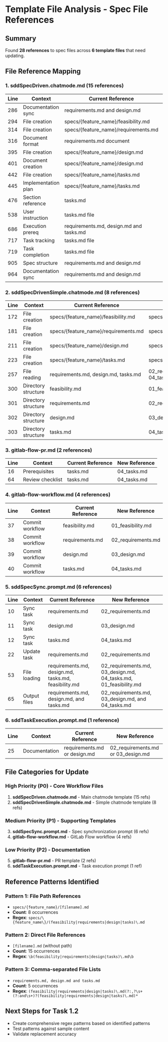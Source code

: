 # Template File Analysis - Spec File References

## Summary
Found **28 references** to spec files across **6 template files** that need updating.

## File Reference Mapping

### 1. sddSpecDriven.chatmode.md (15 references)
| Line | Context | Current Reference | New Reference |
|------|---------|-------------------|---------------|
| 286 | Documentation sync | requirements.md and design.md | 02_requirements.md and 03_design.md |
| 294 | File creation | specs/{feature_name}/feasibility.md | specs/{feature_name}/01_feasibility.md |
| 314 | File creation | specs/{feature_name}/requirements.md | specs/{feature_name}/02_requirements.md |
| 316 | Document format | requirements.md document | 02_requirements.md document |
| 395 | File creation | specs/{feature_name}/design.md | specs/{feature_name}/03_design.md |
| 401 | Document creation | specs/{feature_name}/design.md | specs/{feature_name}/03_design.md |
| 442 | File creation | specs/{feature_name}/tasks.md | specs/{feature_name}/04_tasks.md |
| 445 | Implementation plan | specs/{feature_name}/tasks.md | specs/{feature_name}/04_tasks.md |
| 476 | Section reference | tasks.md | 04_tasks.md |
| 538 | User instruction | tasks.md file | 04_tasks.md file |
| 686 | Execution prereq | requirements.md, design.md and tasks.md | 02_requirements.md, 03_design.md and 04_tasks.md |
| 717 | Task tracking | tasks.md file | 04_tasks.md file |
| 719 | Task completion | tasks.md file | 04_tasks.md file |
| 905 | Spec structure | requirements.md and design.md | 02_requirements.md and 03_design.md |
| 964 | Documentation sync | requirements.md and design.md | 02_requirements.md and 03_design.md |

### 2. sddSpecDrivenSimple.chatmode.md (8 references)
| Line | Context | Current Reference | New Reference |
|------|---------|-------------------|---------------|
| 172 | File creation | specs/{feature_name}/feasibility.md | specs/{feature_name}/01_feasibility.md |
| 181 | File creation | specs/{feature_name}/requirements.md | specs/{feature_name}/02_requirements.md |
| 211 | File creation | specs/{feature_name}/design.md | specs/{feature_name}/03_design.md |
| 223 | File creation | specs/{feature_name}/tasks.md | specs/{feature_name}/04_tasks.md |
| 257 | File reading | requirements.md, design.md, tasks.md | 02_requirements.md, 03_design.md, 04_tasks.md |
| 300 | Directory structure | feasibility.md | 01_feasibility.md |
| 301 | Directory structure | requirements.md | 02_requirements.md |
| 302 | Directory structure | design.md | 03_design.md |
| 303 | Directory structure | tasks.md | 04_tasks.md |

### 3. gitlab-flow-pr.md (2 references)
| Line | Context | Current Reference | New Reference |
|------|---------|-------------------|---------------|
| 16 | Prerequisites | tasks.md | 04_tasks.md |
| 64 | Review checklist | tasks.md | 04_tasks.md |

### 4. gitlab-flow-workflow.md (4 references)
| Line | Context | Current Reference | New Reference |
|------|---------|-------------------|---------------|
| 37 | Commit workflow | feasibility.md | 01_feasibility.md |
| 38 | Commit workflow | requirements.md | 02_requirements.md |
| 39 | Commit workflow | design.md | 03_design.md |
| 40 | Commit workflow | tasks.md | 04_tasks.md |

### 5. sddSpecSync.prompt.md (6 references)
| Line | Context | Current Reference | New Reference |
|------|---------|-------------------|---------------|
| 10 | Sync task | requirements.md | 02_requirements.md |
| 11 | Sync task | design.md | 03_design.md |
| 12 | Sync task | tasks.md | 04_tasks.md |
| 22 | Update task | requirements.md | 02_requirements.md |
| 53 | File loading | requirements.md, design.md, tasks.md, feasibility.md | 02_requirements.md, 03_design.md, 04_tasks.md, 01_feasibility.md |
| 65 | Output files | requirements.md, design.md, and tasks.md | 02_requirements.md, 03_design.md, and 04_tasks.md |

### 6. sddTaskExecution.prompt.md (1 reference)
| Line | Context | Current Reference | New Reference |
|------|---------|-------------------|---------------|
| 25 | Documentation | requirements.md or design.md | 02_requirements.md or 03_design.md |

## File Categories for Update

### High Priority (P0) - Core Workflow Files
1. **sddSpecDriven.chatmode.md** - Main chatmode template (15 refs)
2. **sddSpecDrivenSimple.chatmode.md** - Simple chatmode template (8 refs)

### Medium Priority (P1) - Supporting Templates  
3. **sddSpecSync.prompt.md** - Spec synchronization prompt (6 refs)
4. **gitlab-flow-workflow.md** - GitLab Flow workflow (4 refs)

### Low Priority (P2) - Documentation
5. **gitlab-flow-pr.md** - PR template (2 refs)
6. **sddTaskExecution.prompt.md** - Task execution prompt (1 ref)

## Reference Patterns Identified

### Pattern 1: File Path References
- `specs/{feature_name}/[filename].md`
- **Count**: 8 occurrences
- **Regex**: `specs/\{feature_name\}/(feasibility|requirements|design|tasks)\.md`

### Pattern 2: Direct File References
- `[filename].md` (without path)
- **Count**: 15 occurrences  
- **Regex**: `\b(feasibility|requirements|design|tasks)\.md\b`

### Pattern 3: Comma-separated File Lists
- `requirements.md, design.md and tasks.md`
- **Count**: 5 occurrences
- **Regex**: `(feasibility|requirements|design|tasks)\.md(?:,?\s+(?:and\s+)?(feasibility|requirements|design|tasks)\.md)*`

## Next Steps for Task 1.2
- Create comprehensive regex patterns based on identified patterns
- Test patterns against sample content
- Validate replacement accuracy